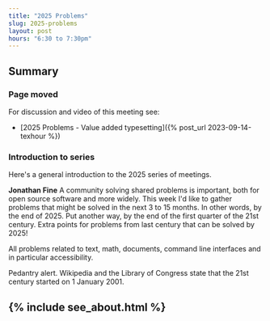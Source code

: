 ```yaml
---
title: "2025 Problems"
slug: 2025-problems
layout: post
hours: "6:30 to 7:30pm"
---
```


## Summary

### Page moved

For discussion and video of this meeting see:

* [2025 Problems - Value added typesetting]({% post_url
2023-09-14-texhour %})

### Introduction to series

Here's a general introduction to the 2025 series of meetings.

**Jonathan Fine** A community solving shared problems is important,
both for open source software and more widely. This week I'd like to
gather problems that might be solved in the next 3 to 15 months. In
other words, by the end of 2025. Put another way, by the end of the
first quarter of the 21st century. Extra points for problems from last
century that can be solved by 2025!

All problems related to text, math, documents, command line interfaces
and in particular accessibility.

Pedantry alert. Wikipedia and the Library of Congress state that the
21st century started on 1 January 2001.

{% include see_about.html %}
---
